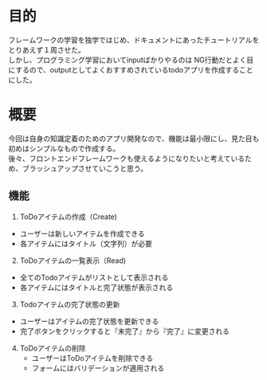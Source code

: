 # 目的
フレームワークの学習を独学ではじめ、ドキュメントにあったチュートリアルをとりあえず１周させた。  
しかし、プログラミング学習においてinputばかりやるのは NG行動だとよく目にするので、outputとしてよくおすすめされているtodoアプリを作成することにした。

# 概要
今回は自身の知識定着のためのアプリ開発なので、機能は最小限にし、見た目も初めはシンプルなもので作成する。  
後々、フロントエンドフレームワークも使えるようになりたいと考えているため、ブラッシュアップさせていこうと思う。
## 機能
1. ToDoアイテムの作成（Create)
  * ユーザーは新しいアイテムを作成できる
  * 各アイテムにはタイトル（文字列）が必要  
2. ToDoアイテムの一覧表示（Read)  
 * 全てのTodoアイテムがリストとして表示される  
 * 各アイテムにはタイトルと完了状態が表示される  
3. Todoアイテムの完了状態の更新  
 * ユーザーはアイテムの完了状態を更新できる  
 * 完了ボタンをクリックすると『未完了』から『完了』に変更される  
4. ToDoアイテムの削除
   * ユーザーはToDoアイテムを削除できる  
   * フォームにはバリデーションが適用される


